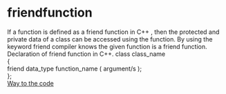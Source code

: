 # friendfunction
If a function is defined as a friend function in C++ , then the protected and private data of a class can be accessed using the function.
By using the keyword friend compiler knows the given function is a friend function.<br/>
Declaration of friend function in C++. 
class class_name    
{    
    friend data_type function_name ( argument/s );         
};    <br/>
[Way to the code](https://github.com/ASTHA193/friendfunction/commit/a6ea84713bf93292f360e65d99c3b411836ff5aa)
